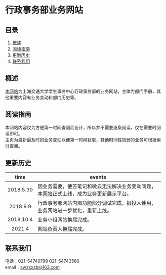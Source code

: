 行政事务部业务网站  
======

目录
----
1. [概述](#概述)  
2. [阅读指南](#阅读指南)  
3. [更新历史](#更新历史)
4. [联系我们](#联系我们)  

概述  
-----
[本网站](https://affairs-group.github.io/)为上海交通大学学生事务中心行政事务部的业务网站，主体为部门手册，其他重要内容有业务变动和部门历史等。

阅读指南  
-----
本网站内容仅为方便第一时间查阅而设计，所以并不需要逐条阅读，仅在需要时阅读即可。  
主页为最新最及时的业务变动以便第一时间获取，其他时间性较弱的业务可根据索引查阅。

更新历史
-----
| time  | events |
|:-------:|---|
| 2018.5.30  |因业务需要，便签笔记和微云无法解决业务变动问题，[本网站](https://affairs-group.github.io/)正式上线，成为业务更新展示平台。 |
| 2018.9.9  | 行政事务部网站内部功能部分调试完成，拟投入使用，业务网站进一步优化，重新上线。|
|2018.10.4|业务小组网站换届完成。|
|2021.4|网站负责人换届完成。|

联系我们  
-----
电话：021-54740799 021-54743560  
email：swzxxzb@163.com
